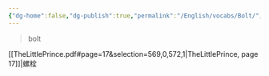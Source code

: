 ```yaml
---
{"dg-home":false,"dg-publish":true,"permalink":"/English/vocabs/Bolt/","dgPassFrontmatter":true}
---
```



> bolt

[[TheLittlePrince.pdf#page=17&selection=569,0,572,1|TheLittlePrince, page 17]]|螺栓